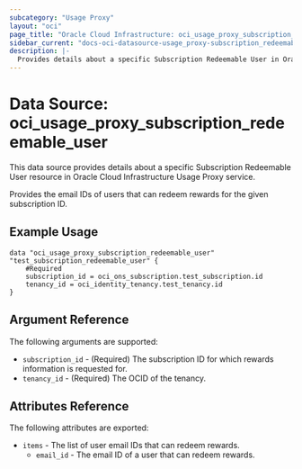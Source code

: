 ```yaml
---
subcategory: "Usage Proxy"
layout: "oci"
page_title: "Oracle Cloud Infrastructure: oci_usage_proxy_subscription_redeemable_user"
sidebar_current: "docs-oci-datasource-usage_proxy-subscription_redeemable_user"
description: |-
  Provides details about a specific Subscription Redeemable User in Oracle Cloud Infrastructure Usage Proxy service
---
```


# Data Source: oci_usage_proxy_subscription_redeemable_user
This data source provides details about a specific Subscription Redeemable User resource in Oracle Cloud Infrastructure Usage Proxy service.

Provides the email IDs of users that can redeem rewards for the given subscription ID.


## Example Usage

```hcl
data "oci_usage_proxy_subscription_redeemable_user" "test_subscription_redeemable_user" {
	#Required
	subscription_id = oci_ons_subscription.test_subscription.id
	tenancy_id = oci_identity_tenancy.test_tenancy.id
}
```

## Argument Reference

The following arguments are supported:

* `subscription_id` - (Required) The subscription ID for which rewards information is requested for.
* `tenancy_id` - (Required) The OCID of the tenancy.


## Attributes Reference

The following attributes are exported:

* `items` - The list of user email IDs that can redeem rewards.
	* `email_id` - The email ID of a user that can redeem rewards.

